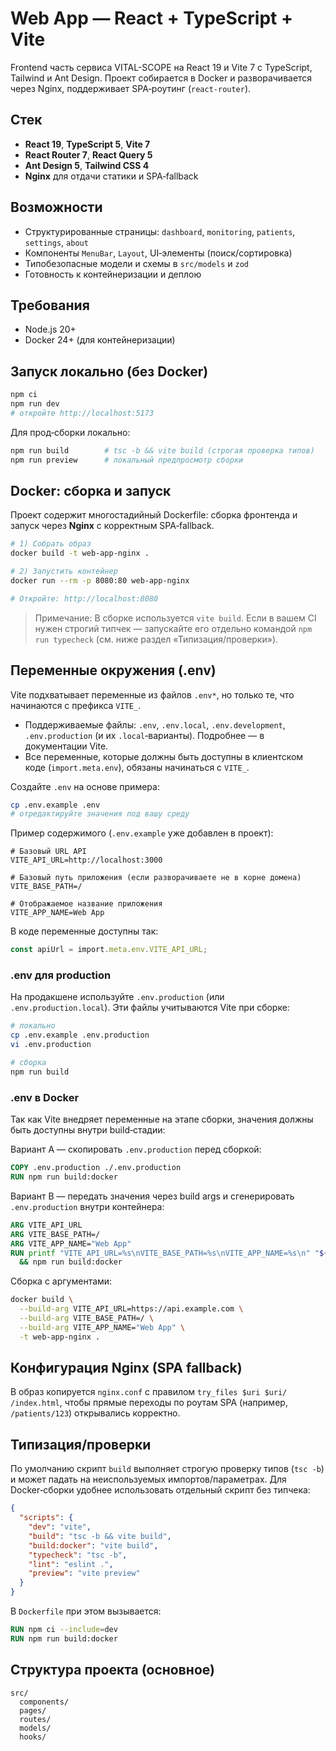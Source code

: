 # Web App — React + TypeScript + Vite

Frontend часть сервиса VITAL-SCOPE на React 19 и Vite 7 с TypeScript, Tailwind и Ant Design. Проект собирается в Docker и разворачивается через Nginx, поддерживает SPA‑роутинг (`react-router`).

## Стек
- **React 19**, **TypeScript 5**, **Vite 7**
- **React Router 7**, **React Query 5**
- **Ant Design 5**, **Tailwind CSS 4**
- **Nginx** для отдачи статики и SPA‑fallback

## Возможности
- Структурированные страницы: `dashboard`, `monitoring`, `patients`, `settings`, `about`
- Компоненты `MenuBar`, `Layout`, UI‑элементы (поиск/сортировка)
- Типобезопасные модели и схемы в `src/models` и `zod`
- Готовность к контейнеризации и деплою

## Требования
- Node.js 20+
- Docker 24+ (для контейнеризации)

## Запуск локально (без Docker)
```bash
npm ci
npm run dev
# откройте http://localhost:5173
```

Для прод‑сборки локально:
```bash
npm run build        # tsc -b && vite build (строгая проверка типов)
npm run preview      # локальный предпросмотр сборки
```

## Docker: сборка и запуск

Проект содержит многостадийный Dockerfile: сборка фронтенда и запуск через **Nginx** с корректным SPA‑fallback.

```bash
# 1) Собрать образ
docker build -t web-app-nginx .

# 2) Запустить контейнер
docker run --rm -p 8080:80 web-app-nginx

# Откройте: http://localhost:8080
```

> Примечание: В сборке используется `vite build`. Если в вашем CI нужен строгий типчек — запускайте его отдельно командой `npm run typecheck` (см. ниже раздел «Типизация/проверки»).

## Переменные окружения (.env)
Vite подхватывает переменные из файлов `.env*`, но только те, что начинаются с префикса `VITE_`.

- Поддерживаемые файлы: `.env`, `.env.local`, `.env.development`, `.env.production` (и их `.local`‑варианты). Подробнее — в документации Vite.
- Все переменные, которые должны быть доступны в клиентском коде (`import.meta.env`), обязаны начинаться с `VITE_`.

Создайте `.env` на основе примера:

```bash
cp .env.example .env
# отредактируйте значения под вашу среду
```

Пример содержимого (`.env.example` уже добавлен в проект):
```dotenv
# Базовый URL API
VITE_API_URL=http://localhost:3000

# Базовый путь приложения (если разворачиваете не в корне домена)
VITE_BASE_PATH=/

# Отображаемое название приложения
VITE_APP_NAME=Web App
```

В коде переменные доступны так:
```ts
const apiUrl = import.meta.env.VITE_API_URL;
```

### .env для production
На продакшене используйте `.env.production` (или `.env.production.local`). Эти файлы учитываются Vite при сборке:

```bash
# локально
cp .env.example .env.production
vi .env.production

# сборка
npm run build
```

### .env в Docker
Так как Vite внедряет переменные на этапе сборки, значения должны быть доступны внутри build‑стадии:

Вариант A — скопировать `.env.production` перед сборкой:
```Dockerfile
COPY .env.production ./.env.production
RUN npm run build:docker
```

Вариант B — передать значения через build args и сгенерировать `.env.production` внутри контейнера:
```Dockerfile
ARG VITE_API_URL
ARG VITE_BASE_PATH=/
ARG VITE_APP_NAME="Web App"
RUN printf "VITE_API_URL=%s\nVITE_BASE_PATH=%s\nVITE_APP_NAME=%s\n" "${VITE_API_URL}" "${VITE_BASE_PATH}" "${VITE_APP_NAME}" > .env.production \
  && npm run build:docker
```

Сборка с аргументами:
```bash
docker build \
  --build-arg VITE_API_URL=https://api.example.com \
  --build-arg VITE_BASE_PATH=/ \
  --build-arg VITE_APP_NAME="Web App" \
  -t web-app-nginx .
```

## Конфигурация Nginx (SPA fallback)
В образ копируется `nginx.conf` с правилом `try_files $uri $uri/ /index.html`, чтобы прямые переходы по роутам SPA (например, `/patients/123`) открывались корректно.

## Типизация/проверки
По умолчанию скрипт `build` выполняет строгую проверку типов (`tsc -b`) и может падать на неиспользуемых импортов/параметрах. Для Docker‑сборки удобнее использовать отдельный скрипт без типчека:

```json
{
  "scripts": {
    "dev": "vite",
    "build": "tsc -b && vite build",
    "build:docker": "vite build",
    "typecheck": "tsc -b",
    "lint": "eslint .",
    "preview": "vite preview"
  }
}
```

В `Dockerfile` при этом вызывается:
```Dockerfile
RUN npm ci --include=dev
RUN npm run build:docker
```


## Структура проекта (основное)
```
src/
  components/
  pages/
  routes/
  models/
  hooks/
```

